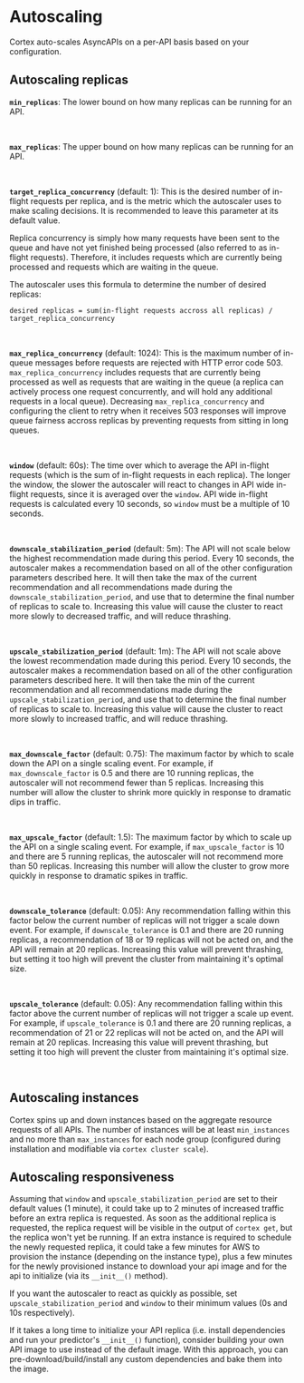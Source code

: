 # Autoscaling

Cortex auto-scales AsyncAPIs on a per-API basis based on your configuration.

## Autoscaling replicas

**`min_replicas`**: The lower bound on how many replicas can be running for an API.

<br>

**`max_replicas`**: The upper bound on how many replicas can be running for an API.

<br>

**`target_replica_concurrency`** (default: 1): This is the desired number of in-flight requests per replica, and is the
metric which the autoscaler uses to make scaling decisions. It is recommended to leave this parameter at its default
value.

Replica concurrency is simply how many requests have been sent to the queue and have not yet finished being processed (also
referred to as in-flight requests). Therefore, it includes requests which are currently being processed and requests
which are waiting in the queue.

The autoscaler uses this formula to determine the number of desired replicas:

`desired replicas = sum(in-flight requests accross all replicas) / target_replica_concurrency`

<br>

**`max_replica_concurrency`** (default: 1024): This is the maximum number of in-queue messages before requests are
rejected with HTTP error code 503. `max_replica_concurrency` includes requests that are currently being processed as
well as requests that are waiting in the queue (a replica can actively process one request concurrently, and will hold
any additional requests in a local queue). Decreasing `max_replica_concurrency` and configuring the client to retry when
it receives 503 responses will improve queue fairness accross replicas by preventing requests from sitting in long
queues.

<br>

**`window`** (default: 60s): The time over which to average the API in-flight requests (which is the sum of in-flight
requests in each replica). The longer the window, the slower the autoscaler will react to changes in API wide in-flight
requests, since it is averaged over the `window`. API wide in-flight requests is calculated every 10 seconds,
so `window` must be a multiple of 10 seconds.

<br>

**`downscale_stabilization_period`** (default: 5m): The API will not scale below the highest recommendation made during
this period. Every 10 seconds, the autoscaler makes a recommendation based on all of the other configuration parameters
described here. It will then take the max of the current recommendation and all recommendations made during
the `downscale_stabilization_period`, and use that to determine the final number of replicas to scale to. Increasing
this value will cause the cluster to react more slowly to decreased traffic, and will reduce thrashing.

<br>

**`upscale_stabilization_period`** (default: 1m): The API will not scale above the lowest recommendation made during
this period. Every 10 seconds, the autoscaler makes a recommendation based on all of the other configuration parameters
described here. It will then take the min of the current recommendation and all recommendations made during
the `upscale_stabilization_period`, and use that to determine the final number of replicas to scale to. Increasing this
value will cause the cluster to react more slowly to increased traffic, and will reduce thrashing.

<br>

**`max_downscale_factor`** (default: 0.75): The maximum factor by which to scale down the API on a single scaling event.
For example, if `max_downscale_factor` is 0.5 and there are 10 running replicas, the autoscaler will not recommend fewer
than 5 replicas. Increasing this number will allow the cluster to shrink more quickly in response to dramatic dips in
traffic.

<br>

**`max_upscale_factor`** (default: 1.5): The maximum factor by which to scale up the API on a single scaling event. For
example, if `max_upscale_factor` is 10 and there are 5 running replicas, the autoscaler will not recommend more than 50
replicas. Increasing this number will allow the cluster to grow more quickly in response to dramatic spikes in traffic.

<br>

**`downscale_tolerance`** (default: 0.05): Any recommendation falling within this factor below the current number of
replicas will not trigger a scale down event. For example, if `downscale_tolerance` is 0.1 and there are 20 running
replicas, a recommendation of 18 or 19 replicas will not be acted on, and the API will remain at 20 replicas. Increasing
this value will prevent thrashing, but setting it too high will prevent the cluster from maintaining it's optimal size.

<br>

**`upscale_tolerance`** (default: 0.05): Any recommendation falling within this factor above the current number of
replicas will not trigger a scale up event. For example, if `upscale_tolerance` is 0.1 and there are 20 running
replicas, a recommendation of 21 or 22 replicas will not be acted on, and the API will remain at 20 replicas. Increasing
this value will prevent thrashing, but setting it too high will prevent the cluster from maintaining it's optimal size.

<br>

## Autoscaling instances

Cortex spins up and down instances based on the aggregate resource requests of all APIs. The number of instances will be
at least `min_instances` and no more than `max_instances` for each node group (configured during installation and modifiable
via `cortex cluster scale`).

## Autoscaling responsiveness

Assuming that `window` and `upscale_stabilization_period` are set to their default values (1 minute), it could take up
to 2 minutes of increased traffic before an extra replica is requested. As soon as the additional replica is requested,
the replica request will be visible in the output of `cortex get`, but the replica won't yet be running. If an extra
instance is required to schedule the newly requested replica, it could take a few minutes for AWS to provision the
instance (depending on the instance type), plus a few minutes for the newly provisioned instance to download your api
image and for the api to initialize (via its `__init__()` method).

If you want the autoscaler to react as quickly as possible, set `upscale_stabilization_period` and `window` to their
minimum values (0s and 10s respectively).

If it takes a long time to initialize your API replica (i.e. install dependencies and run your predictor's `__init__()`
function), consider building your own API image to use instead of the default image. With this approach, you can
pre-download/build/install any custom dependencies and bake them into the image.
